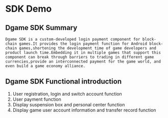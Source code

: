 # SDK Demo

## Dgame SDK Summary

    Dgame SDK is a custom-developed login payment component for block-chain games.It provides the login payment function for Android block-chain games,shortening the development time of game developers and product launch time.Embedding it in multiple games that support this component can break through barriers to trading in different game currencies,provide an interconnected payment for the game world, and even build a game economy alliance.
    
## Dgame SDK Functional introduction

   1. User registration, login and switch account function<br>
   2. User payment function<br>
   3. Display suspension box and personal center function<br>
   4. Display game user account information and transfer record function<br>
